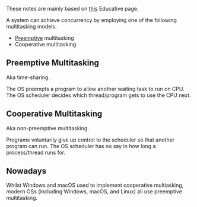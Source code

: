 These notes are mainly based on [this](https://www.educative.io/courses/python-concurrency-for-senior-engineering-interviews/Y5G6Q45Ny4n) Educative page.

A system can achieve concurrency by employing one of the following multitasking models:

* [Preemptive](4%20-%20Processes#^4966f8) multitasking
* Cooperative multitasking

## Preemptive Multitasking
Aka time-sharing.

The OS preempts a program to allow another waiting task to run on CPU. The OS scheduler decides which thread/program gets to use the CPU next.

## Cooperative Multitasking
Aka non-preemptive multitasking.

Programs voluntarily give up control to the scheduler so that another program can run. The OS scheduler has no say in how long a process/thread runs for.

## Nowadays
Whilst Windows and macOS used to implement cooperative multiasking, modern OSs (including Windows, macOS, and Linux) all use preemptive multitasking.


